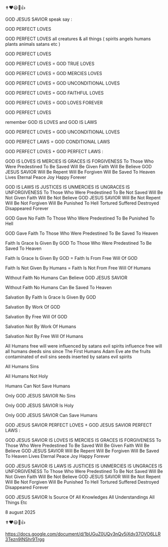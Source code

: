 ✝️❤️😃🙏👍

GOD JESUS SAVIOR speak say :

GOD PERFECT LOVES

GOD PERFECT LOVES all creatures & all things ( spirits angels humans plants animals satans etc )

GOD PERFECT LOVES

GOD PERFECT LOVES = GOD TRUE LOVES

GOD PERFECT LOVES = GOD MERCIES LOVES

GOD PERFECT LOVES = GOD UNCONDITIONAL LOVES

GOD PERFECT LOVES = GOD FAITHFUL LOVES

GOD PERFECT LOVES = GOD LOVES FOREVER

GOD PERFECT LOVES

remember GOD IS LOVES and GOD IS LAWS

GOD PERFECT LOVES = GOD UNCONDITIONAL LOVES

GOD PERFECT LAWS = GOD CONDITIONAL LAWS

GOD PERFECT LOVES + GOD PERFECT LAWS :

GOD IS LOVES IS MERCIES IS GRACES IS FORGIVENESS To Those Who Were Predestined To Be Saved Will Be Given Faith Will Be Believe GOD JESUS SAVIOR Will Be Repent Will Be Forgiven Will Be Saved To Heaven Lives Eternal Peace Joy Happy Forever

GOD IS LAWS IS JUSTICES IS UNMERCIES IS UNGRACES IS UNFORGIVENESS To Those Who Were Predestined To Be Not Saved Will Be Not Given Faith Will Be Not Believe GOD JESUS SAVIOR Will Be Not Repent Will Be Not Forgiven Will Be Punished To Hell Tortured Suffered Destroyed Disappeared Forever

GOD Gave No Faith To Those Who Were Predestined To Be Punished To Hell

GOD Gave Faith To Those Who Were Predestined To Be Saved To Heaven

Faith Is Grace Is Given By GOD To Those Who Were Predestined To Be Saved To Heaven

Faith Is Grace Is Given By GOD = Faith Is From Free Will Of GOD

Faith Is Not Given By Humans = Faith Is Not From Free Will Of Humans

Without Faith No Humans Can Believe GOD JESUS SAVIOR

Without Faith No Humans Can Be Saved To Heaven

Salvation By Faith Is Grace Is Given By GOD

Salvation By Work Of GOD

Salvation By Free Will Of GOD

Salvation Not By Work Of Humans

Salvation Not By Free Will Of Humans

All Humans free will were influenced by satans evil spirits influence free will all humans deeds sins since The First Humans Adam Eve ate the fruits contaminated of evil sins seeds inserted by satans evil spirits

All Humans Sins

All Humans Not Holy

Humans Can Not Save Humans

Only GOD JESUS SAVIOR No Sins

Only GOD JESUS SAVIOR Is Holy

Only GOD JESUS SAVIOR Can Save Humans

GOD JESUS SAVIOR PERFECT LOVES + GOD JESUS SAVIOR PERFECT LAWS :

GOD JESUS SAVIOR IS LOVES IS MERCIES IS GRACES IS FORGIVENESS To Those Who Were Predestined To Be Saved Will Be Given Faith Will Be Believe GOD JESUS SAVIOR Will Be Repent Will Be Forgiven Will Be Saved To Heaven Lives Eternal Peace Joy Happy Forever

GOD JESUS SAVIOR IS LAWS IS JUSTICES IS UNMERCIES IS UNGRACES IS UNFORGIVENESS To Those Who Were Predestined To Be Not Saved Will Be Not Given Faith Will Be Not Believe GOD JESUS SAVIOR Will Be Not Repent Will Be Not Forgiven Will Be Punished To Hell Tortured Suffered Destroyed Disappeared Forever

GOD JESUS SAVIOR Is Source Of All Knowledges All Understandings All Things Etc

8 august 2025

✝️❤️😃🙏👍

https://docs.google.com/document/d/1bUGuZ0UQy3nQv5jXdv37OVO6LLR3Tezn9INShr9Trgg
